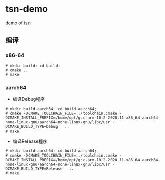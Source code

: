 # tsn-demo
demo of tsn

## 编译
### x86-64
```shell
# mkdir build; cd build;
# cmake ..
# make
```

### aarch64
* 编译Debug程序
```shell
# mkdir build-aarch64; cd build-aarch64;
# cmake -DCMAKE_TOOLCHAIN_FILE=../toolchain.cmake -DCMAKE_INSTALL_PREFIX=/home/opt/gcc-arm-10.2-2020.11-x86_64-aarch64-none-linux-gnu/aarch64-none-linux-gnu/libc/usr -DCMAKE_BUILD_TYPE=Debug   ..
# make
```

* 编译Release程序
```shell
# mkdir build-aarch64; cd build-aarch64;
# cmake -DCMAKE_TOOLCHAIN_FILE=../toolchain.cmake -DCMAKE_INSTALL_PREFIX=/home/opt/gcc-arm-10.2-2020.11-x86_64-aarch64-none-linux-gnu/aarch64-none-linux-gnu/libc/usr -DCMAKE_BUILD_TYPE=Release   ..
# make
```
